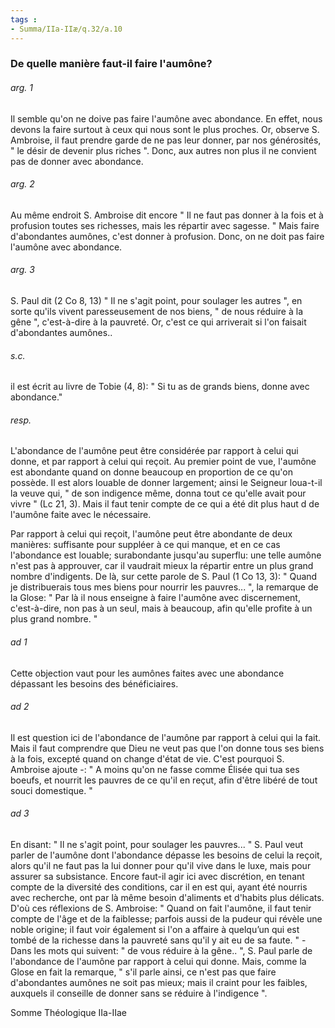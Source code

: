 ```yaml
---
tags : 
- Summa/IIa-IIæ/q.32/a.10
---
```


### De quelle manière faut-il faire l'aumône?

###### arg. 1
Il semble qu'on ne doive pas faire l'aumône avec abondance. En effet, nous devons la faire surtout à ceux qui nous sont le plus proches. Or, observe S. Ambroise, il faut prendre garde de ne pas leur donner, par nos générosités, " le désir de devenir plus riches ". Donc, aux autres non plus il ne convient pas de donner avec abondance. 

###### arg. 2
Au même endroit S. Ambroise dit encore " Il ne faut pas donner à la fois et à profusion toutes ses richesses, mais les répartir avec sagesse. " Mais faire d'abondantes aumônes, c'est donner à profusion. Donc, on ne doit pas faire l'aumône avec abondance. 

###### arg. 3
S. Paul dit (2 Co 8, 13) " Il ne s'agit point, pour soulager les autres ", en sorte qu'ils vivent paresseusement de nos biens, " de nous réduire à la gêne ", c'est-à-dire à la pauvreté. Or, c'est ce qui arriverait si l'on faisait d'abondantes aumônes.. 

###### s.c.
il est écrit au livre de Tobie (4, 8): " Si tu as de grands biens, donne avec abondance." 

###### resp.
L'abondance de l'aumône peut être considérée par rapport à celui qui donne, et par rapport à celui qui reçoit. Au premier point de vue, l'aumône est abondante quand on donne beaucoup en proportion de ce qu'on possède. Il est alors louable de donner largement; ainsi le Seigneur loua-t-il la veuve qui, " de son indigence même, donna tout ce qu'elle avait pour vivre " (Lc 21, 3). Mais il faut tenir compte de ce qui a été dit plus haut d de l'aumône faite avec le nécessaire. 

Par rapport à celui qui reçoit, l'aumône peut être abondante de deux manières: suffisante pour suppléer à ce qui manque, et en ce cas l'abondance est louable; surabondante jusqu'au superflu: une telle aumône n'est pas à approuver, car il vaudrait mieux la répartir entre un plus grand nombre d'indigents. De là, sur cette parole de S. Paul (1 Co 13, 3): " Quand je distribuerais tous mes biens pour nourrir les pauvres... ", la remarque de la Glose: " Par là il nous enseigne à faire l'aumône avec discernement, c'est-à-dire, non pas à un seul, mais à beaucoup, afin qu'elle profite à un plus grand nombre. " 

###### ad 1
Cette objection vaut pour les aumônes faites avec une abondance dépassant les besoins des bénéficiaires. 

###### ad 2
Il est question ici de l'abondance de l'aumône par rapport à celui qui la fait. Mais il faut comprendre que Dieu ne veut pas que l'on donne tous ses biens à la fois, excepté quand on change d'état de vie. C'est pourquoi S. Ambroise ajoute -: " A moins qu'on ne fasse comme Élisée qui tua ses boeufs, et nourrit les pauvres de ce qu'il en reçut, afin d'être libéré de tout souci domestique. " 

###### ad 3
En disant: " Il ne s'agit point, pour soulager les pauvres... " S. Paul veut parler de l'aumône dont l'abondance dépasse les besoins de celui la reçoit, alors qu'il ne faut pas la lui donner pour qu'il vive dans le luxe, mais pour assurer sa subsistance. Encore faut-il agir ici avec discrétion, en tenant compte de la diversité des conditions, car il en est qui, ayant été nourris avec recherche, ont par là même besoin d'aliments et d'habits plus délicats. D'où ces réflexions de S. Ambroise: " Quand on fait l'aumône, il faut tenir compte de l'âge et de la faiblesse; parfois aussi de la pudeur qui révèle une noble origine; il faut voir également si l'on a affaire à quelqu’un qui est tombé de la richesse dans la pauvreté sans qu'il y ait eu de sa faute. " - Dans les mots qui suivent: " de vous réduire à la gêne.. ", S. Paul parle de l'abondance de l'aumône par rapport à celui qui donne. Mais, comme la Glose en fait la remarque, " s'il parle ainsi, ce n'est pas que faire d'abondantes aumônes ne soit pas mieux; mais il craint pour les faibles, auxquels il conseille de donner sans se réduire à l'indigence ". 

Somme Théologique IIa-IIae 

